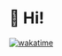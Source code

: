 # 👋 Hi!
[![wakatime](https://wakatime.com/badge/user/7c21ee74-023f-484a-9f11-8b44748f5a18.svg)](https://wakatime.com/@7c21ee74-023f-484a-9f11-8b44748f5a18)

